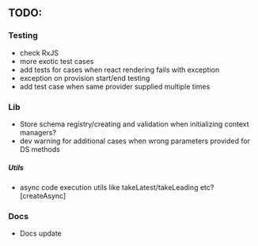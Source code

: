 ## TODO:

### Testing
  - check RxJS
  - more exotic test cases
  - add tests for cases when react rendering fails with exception
  - exception on provision start/end testing
  - add test case when same provider supplied multiple times

### Lib
  - Store schema registry/creating and validation when initializing context managers?
  - dev warning for additional cases when wrong parameters provided for DS methods

##### Utils
  - async code execution utils like takeLatest/takeLeading etc? [createAsync]

### Docs
  - Docs update

